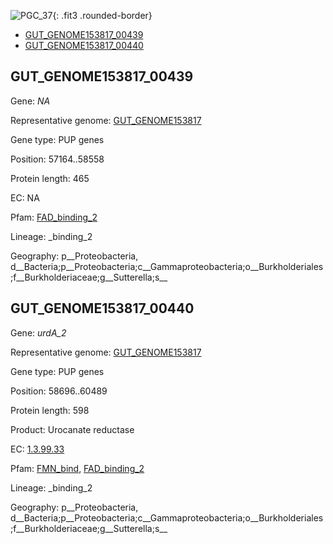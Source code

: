 ![PGC_37](../static/images/Clusters_figure/PGC_37.jpg){: .fit3 .rounded-border}

<ul id="myTab" class="nav nav-tabs">
  <li class="active">
        <a href="#tab1" data-toggle="tab">GUT_GENOME153817_00439</a>
  </li>
<li><a href="#tab2" data-toggle="tab">GUT_GENOME153817_00440</a></li>
</ul>

<div id="myTabContent" class="tab-content">
  <div class="tab-pane fade in active" id="tab1">

<h2 id="GUT_GENOME153817_00439">GUT_GENOME153817_00439</h2>
<p>Gene: <em>NA</em>
<p>Representative genome: <a href="Asia">GUT_GENOME153817</a></p>
<p>Gene type: PUP genes</p>
<p>Position: 57164..58558</p>
<p>Protein length: 465</p>
<p>EC: NA</p>
<p>Pfam: <a href="http://pfam.xfam.org/family/FAD_binding_2">FAD_binding_2</a></p>

<p>Lineage: _binding_2</p>
<p>Geography: p__Proteobacteria, d__Bacteria;p__Proteobacteria;c__Gammaproteobacteria;o__Burkholderiales;f__Burkholderiaceae;g__Sutterella;s__</p>
  </div>

  <div class="tab-pane fade" id="tab2">

<h2 id="GUT_GENOME153817_00440">GUT_GENOME153817_00440</h2>
<p>Gene: <em>urdA_2</em></p>
<p>Representative genome: <a href="Asia">GUT_GENOME153817</a></p>
<p>Gene type: PUP genes</p>
<p>Position: 58696..60489</p>
<p>Protein length: 598</p>
<p>Product: Urocanate reductase</p>
<p>EC: <a href="https://www.brenda-enzymes.org/enzyme.php?ecno=1.3.99.33">1.3.99.33</a></p>
<p>Pfam: <a href="http://pfam.xfam.org/family/FMN_bind">FMN_bind</a>, <a href="http://pfam.xfam.org/family/FAD_binding_2">FAD_binding_2</a></p>
<p>Lineage: _binding_2</p>
<p>Geography: p__Proteobacteria, d__Bacteria;p__Proteobacteria;c__Gammaproteobacteria;o__Burkholderiales;f__Burkholderiaceae;g__Sutterella;s__</p>

  </div>
</div>
